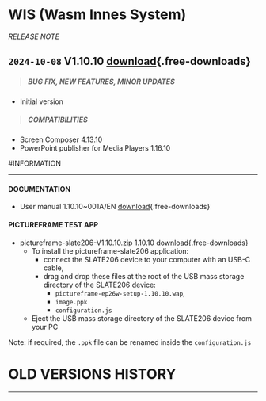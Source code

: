 # WIS (Wasm Innes System)
*RELEASE NOTE*

## `2024-10-08` V1.10.10 [download](slate206/wis/wis_qeedji_slate206a_occident-ep26w-setup.1.10.10.rpk){.free-downloads}      
>##### **BUG FIX, NEW FEATURES, MINOR UPDATES**
- Initial version       
>##### **COMPATIBILITIES**
- Screen Composer 4.13.10
- PowerPoint publisher for Media Players 1.16.10

#INFORMATION
***********************************************************************
#### **DOCUMENTATION**  
- User manual 1.10.10~001A/EN [download](slate206/wis/slate206a-user_manual-1.10.10~001A_beta5_en.pdf){.free-downloads}

#### **PICTUREFRAME TEST APP**
- pictureframe-slate206-V1.10.10.zip 1.10.10 [download](slate206/pictureframe/pictureframe-slate206-V1.10.10.zip){.free-downloads}
	- To install the pictureframe-slate206 application:
		- connect the SLATE206 device to your computer with an USB-C cable,
		- drag and drop these files at the root of the USB mass storage directory of the SLATE206 device:
			- `pictureframe-ep26w-setup-1.10.10.wap`, 
			- `image.ppk`
			- `configuration.js` 
	- Eject the USB mass storage directory of the SLATE206 device from your PC

Note: if required, the `.ppk` file can be renamed inside the `configuration.js`

# OLD VERSIONS HISTORY
***********************************************************************
